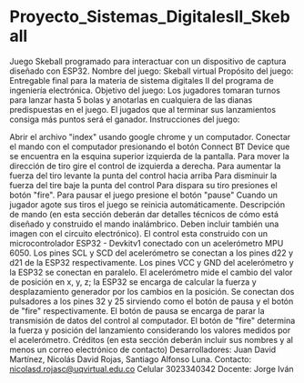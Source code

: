 # Proyecto_Sistemas_DigitalesII_Skeball
Juego Skeball programado para interactuar con un dispositivo de captura diseñado con ESP32.
Nombre del juego: Skeball virtual
Propósito del juego: Entregable final para la materia de sistema digitales II del programa de ingeniería electrónica.
Objetivo del juego: Los jugadores tomaran turnos para lanzar hasta 5 bolas y anotarlas en cualquiera de las dianas predispuestas en el juego. El jugados que al terminar sus lanzamientos consiga más puntos será el ganador.
Instrucciones del juego:

Abrir el archivo "index" usando google chrome y un computador.
Conectar el mando con el computador presionando el botón Connect BT Device que se encuentra en la esquina superior izquierda de la pantalla.
Para mover la dirección de tiro gire el control de izquierda a derecha.
Para aumentar la fuerza del tiro levante la punta del control hacia arriba
Para disminuir la fuerza del tire baje la punta del control
Para dispara su tiro presiones el botón "fire".
Para pausar el juego presione el botón "pause"
Cuando un jugador agote sus tiros el juego se reinicia automáticamente.
Descripción de mando (en esta sección deberán dar detalles técnicos de cómo está diseñado y construido el mando inalámbrico. Deben incluir también una imagen con el circuito electrónico).
El control esta construido con un microcontrolador ESP32 - Devkitv1 conectado con un acelerómetro MPU 6050. Los pines SCL y SCD del acelerómetro se conectan a los pines d22 y d21 de la ESP32 respectivamente. Los pines VCC y GND del acelerómetro y la ESP32 se conectan en paralelo. El acelerómetro mide el cambio del valor de posición en x, y, z; la ESP32 se encarga de calcular la fuerza y desplazamiento generador por los cambios en la posición. Se conectan dos pulsadores a los pines 32 y 25 sirviendo como el botón de pausa y el botón de "fire" respectivamente. El botón de pausa se encarga de parar la transmisión de datos del control al computador. El botón de "fire" determina la fuerza y posición del lanzamiento considerando los valores medidos por el acelerómetro.
Créditos (en esta sección deberán incluir sus nombres y al menos un correo electrónico de contacto)
Desarrolladores: Juan David Martínez, Nicolás David Rojas, Santiago Alfonso Luna.
Contacto: nicolasd.rojasc@uqvirtual.edu.co
Celular 3023340342
Docente: Jorge Iván
